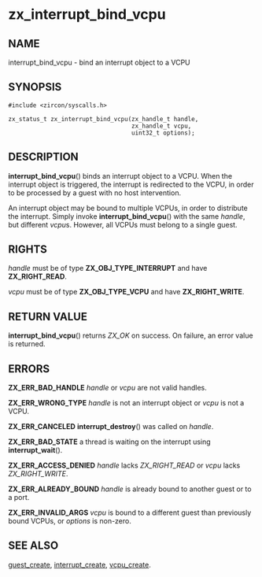 # zx_interrupt_bind_vcpu

## NAME

<!-- Updated by update-docs-from-abigen, do not edit. -->

interrupt_bind_vcpu - bind an interrupt object to a VCPU

## SYNOPSIS

<!-- Updated by update-docs-from-abigen, do not edit. -->

```
#include <zircon/syscalls.h>

zx_status_t zx_interrupt_bind_vcpu(zx_handle_t handle,
                                   zx_handle_t vcpu,
                                   uint32_t options);
```

## DESCRIPTION

**interrupt_bind_vcpu**() binds an interrupt object to a VCPU. When the
interrupt object is triggered, the interrupt is redirected to the VCPU, in order
to be processed by a guest with no host intervention.

An interrupt object may be bound to multiple VCPUs, in order to distribute the
interrupt. Simply invoke **interrupt_bind_vcpu**() with the same *handle*, but
different *vcpu*s. However, all VCPUs must belong to a single guest.

## RIGHTS

<!-- Updated by update-docs-from-abigen, do not edit. -->

*handle* must be of type **ZX_OBJ_TYPE_INTERRUPT** and have **ZX_RIGHT_READ**.

*vcpu* must be of type **ZX_OBJ_TYPE_VCPU** and have **ZX_RIGHT_WRITE**.

## RETURN VALUE

**interrupt_bind_vcpu**() returns *ZX_OK* on success. On failure, an error value
is returned.

## ERRORS

**ZX_ERR_BAD_HANDLE** *handle* or *vcpu* are not valid handles.

**ZX_ERR_WRONG_TYPE** *handle* is not an interrupt object or *vcpu* is not a
VCPU.

**ZX_ERR_CANCELED** **interrupt_destroy**() was called on *handle*.

**ZX_ERR_BAD_STATE**  a thread is waiting on the interrupt using
**interrupt_wait**().

**ZX_ERR_ACCESS_DENIED** *handle* lacks *ZX_RIGHT_READ* or *vcpu* lacks
*ZX_RIGHT_WRITE*.

**ZX_ERR_ALREADY_BOUND** *handle* is already bound to another guest or to a
port.

**ZX_ERR_INVALID_ARGS** *vcpu* is bound to a different guest than previously
bound VCPUs, or *options* is non-zero.

## SEE ALSO

[guest_create](guest_create.md),
[interrupt_create](interrupt_create.md),
[vcpu_create](vcpu_create.md).
